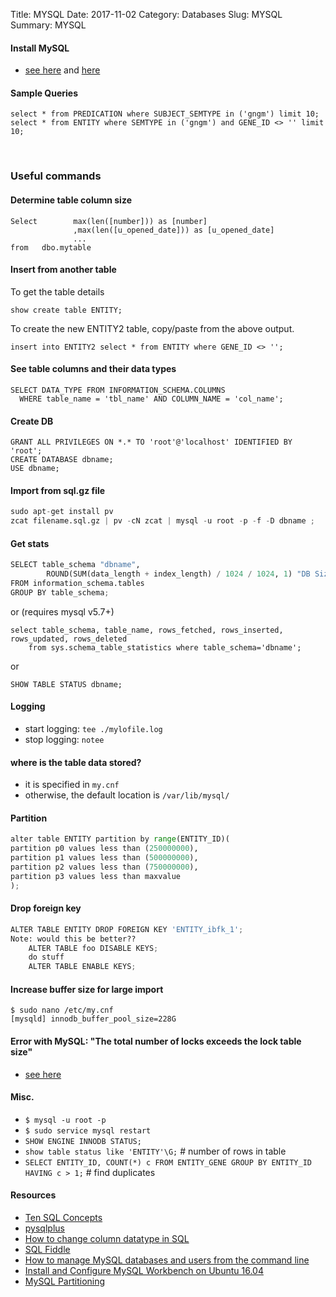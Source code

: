 Title: MYSQL
Date: 2017-11-02
Category: Databases
Slug: MYSQL
Summary: MYSQL

#### Install MySQL

* [see here](https://askubuntu.com/questions/750498/mysql-5-5-update-to-mysql-5-7)
and [here](https://www.digitalocean.com/community/tutorials/how-to-install-mysql-on-ubuntu-14-04)

#### Sample Queries

```
select * from PREDICATION where SUBJECT_SEMTYPE in ('gngm') limit 10;
select * from ENTITY where SEMTYPE in ('gngm') and GENE_ID <> '' limit 10;
```
<br>

### Useful commands

#### Determine table column size

```
Select        max(len([number])) as [number]
              ,max(len([u_opened_date])) as [u_opened_date]
              ...
from   dbo.mytable
```

#### Insert from another table

To get the table details

`show create table ENTITY;` 

To create the new ENTITY2 table, copy/paste from the above output.
  
`insert into ENTITY2 select * from ENTITY where GENE_ID <> '';`


#### See table columns and their data types

```
SELECT DATA_TYPE FROM INFORMATION_SCHEMA.COLUMNS 
  WHERE table_name = 'tbl_name' AND COLUMN_NAME = 'col_name';
```

#### Create DB

```
GRANT ALL PRIVILEGES ON *.* TO 'root'@'localhost' IDENTIFIED BY 'root';
CREATE DATABASE dbname;
USE dbname;
```

#### Import from sql.gz file

```python
sudo apt-get install pv
zcat filename.sql.gz | pv -cN zcat | mysql -u root -p -f -D dbname ;
```

#### Get stats

```python 
SELECT table_schema "dbname",
        ROUND(SUM(data_length + index_length) / 1024 / 1024, 1) "DB Size in MB" 
FROM information_schema.tables 
GROUP BY table_schema; 
```

or (requires mysql v5.7+)

```
select table_schema, table_name, rows_fetched, rows_inserted, rows_updated, rows_deleted 
    from sys.schema_table_statistics where table_schema='dbname';
```

or

`SHOW TABLE STATUS dbname;`


#### Logging

* start logging: `tee ./mylofile.log`
* stop logging: `notee`


#### where is the table data stored?

* it is specified in `my.cnf`
* otherwise, the default location is `/var/lib/mysql/`

#### Partition

```python
alter table ENTITY partition by range(ENTITY_ID)(
partition p0 values less than (250000000),
partition p1 values less than (500000000),
partition p2 values less than (750000000),
partition p3 values less than maxvalue
);
```


#### Drop foreign key

```python
ALTER TABLE ENTITY DROP FOREIGN KEY 'ENTITY_ibfk_1';
Note: would this be better??
    ALTER TABLE foo DISABLE KEYS;
    do stuff
    ALTER TABLE ENABLE KEYS;
```


#### Increase buffer size for large import

    $ sudo nano /etc/my.cnf
    [mysqld] innodb_buffer_pool_size=228G

#### Error with MySQL: "The total number of locks exceeds the lock table size"
* [see here](https://dba.stackexchange.com/questions/27328/how-large-should-be-mysql-innodb-buffer-pool-size)


#### Misc.

* `$ mysql -u root -p`
* `$ sudo service mysql restart`
* `SHOW ENGINE INNODB STATUS;`
* `show table status like 'ENTITY'\G;` # number of rows in table
* `SELECT ENTITY_ID, COUNT(*) c FROM ENTITY_GENE GROUP BY ENTITY_ID HAVING c > 1;` # find duplicates



#### Resources

* [Ten SQL Concepts ](https://towardsdatascience.com/ten-sql-concepts-you-should-know-for-data-science-interviews-7acf3e428185)
* [pysqlplus](https://github.com/jamescalam/pysqlplus)
* [How to change column datatype in SQL](https://stackoverflow.com/questions/5136013/how-to-change-column-datatype-in-sql-database-without-losing-data/5136055)
* [SQL Fiddle](http://www.sqlfiddle.com/#!2/599d0/1)
* [How to manage MySQL databases and users from the command line](https://www.a2hosting.com/kb/developer-corner/mysql/managing-mysql-databases-and-users-from-the-command-line)
* [Install and Configure MySQL Workbench on Ubuntu 16.04](https://www.linode.com/docs/databases/mysql/install-and-configure-mysql-workbench-on-ubuntu/)
* [MySQL Partitioning](https://www.youtube.com/watch?v=iUjoPB27-iA)
  